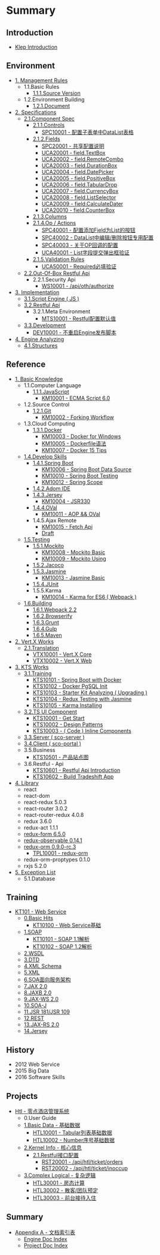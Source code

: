 # Summary

## Introduction

* [Klep Introduction](README.md)

## Environment

* [1. Management Rules](environment/documentation-rules.md)
  * 1.1.Basic Rules
    * [1.1.1.Source Version](environment/documentation-rules/111source-version.md)
  * 1.2.Environment Building
    * [1.2.1.Document](environment/documentation-rules/121document.md)
* [2. Specifications](environment/specifications.md)
  * [2.1.Component Spec](environment/specifications/21component-spec.md)
    * [2.1.1.Controls](environment/specifications/211controls.md)
      * [SPC10001 - 配置子表单中DataList表格](environment/specifications/211controls/uca10001ff1a-pei-zhi-zi-biao-dan-zhong-datalist-biao-ge.md)
    * [2.1.2.Fields](environment/specifications/212fields.md)
      * [SPC20001 - 共享配置说明](environment/specifications/212fields/spc20001-shared-configuration.md)
      * [UCA20001 - field.TextBox](environment/specifications/212fields/uca10001-fieldtextbox.md)
      * [UCA20002 - field.RemoteCombo](environment/specifications/212fields/uca20002-fieldremotecombo.md)
      * [UCA20003 - field.DurationBox](environment/specifications/212fields/uca20003-fielddurationbox.md)
      * [UCA20004 - field.DatePicker](environment/specifications/212fields/uca20004-fielddatepicker.md)
      * [UCA20005 - field.PositiveBox](environment/specifications/212fields/uca20005-fieldpositivebox.md)
      * [UCA20006 - field.TabularDrop](environment/specifications/212fields/uca20006-fieldtabulardrop.md)
      * [UCA20007 - field.CurrencyBox](environment/specifications/212fields/uca20007-fieldcurrencybox.md)
      * [UCA20008 - field.ListSelector](environment/specifications/212fields/uca20008-fieldlistselector.md)
      * [UCA20009 - field.CalculateDater](environment/specifications/212fields/uca20009-fieldcalculatedater.md)
      * [UCA20010 - field.CounterBox](environment/specifications/212fields/uca20010-fieldcounterbox.md)
    * [2.1.3.Columns](environment/specifications/213columns.md)
    * [2.1.4.Op / Actions](environment/specifications/214op-actions.md)
      * [SPC40001 - 配置添加Field为List的按钮](environment/specifications/214op-actions/spc40001-list-button.md)
      * [SPC40002 - DataList中编辑/删除按钮专用配置](environment/specifications/214op-actions/spc40002-linkbar.md)
      * [SPC40003 - 关于OP回调的配置](environment/specifications/214op-actions/spc40003-op-callback.md)
      * [UCA40001 - List字段提交弹出框验证](environment/specifications/214op-actions/uca40001-list-validation.md)
    * [2.1.5.Validation Rules](environment/specifications/215validation-rules.md)
      * [UCA50001 - Required必填验证](environment/specifications/215validation-rules/uca50001-required.md)
  * [2.2.Out-Of-Box Restful Api](environment/specifications/22out-of-box-restful-api.md)
    * 2.2.1.Security Api
      * [WS10001 - /api/oth/authorize](environment/specifications/22out-of-box-restful-api/ws10001-apiothauthorize.md)
* [3. Implementation](environment/implementation.md)
  * [3.1.Script Engine \( JS \)](environment/implementation/31script-engine.md)
  * [3.2.Restful Api](environment/implementation/32restful-configuration.md)
    * 3.2.1.Meta Environment
      * [MTS10001 - Restful配置默认值](environment/implementation/32restful-configuration/vtx10001-default-values.md)
  * [3.3.Development](environment/implementation/33development.md)
    * [DEV10001 - 不重启Engine发布脚本](environment/implementation/dev10001-bu-zhong-qi-engine-fa-bu-jiao-ben.md)
* [4. Engine Analyzing](environment/engine-analyzing.md)
  * [4.1.Structures](environment/engine-analyzing/41structures.md)

## Reference

* [1. Basic Knowledge](reference/basic-knowledge.md)
  * 1.1.Computer Language
    * [1.1.1.JavaScript](reference/basic-knowledge/11javascript-library.md)
      * [KM10001 - ECMA Script 6.0](reference/basic-knowledge/11javascript-library/111ecma-60.md)
  * 1.2.Source Control
    * [1.2.1.Git](reference/basic-knowledge/121git.md)
      * [KM10002 - Forking Workflow](reference/basic-knowledge/121git/km10002-forking-workflow.md)
  * 1.3.Cloud Computing
    * [1.3.1.Docker](reference/basic-knowledge/131docker.md)
      * [KM10003 - Docker for Windows](reference/basic-knowledge/131docker/km10003-docker-for-windows.md)
      * [KM10005 - Dockerfile语法](reference/basic-knowledge/131docker/km10005-dockerfileyu-fa.md)
      * [KM10007 - Docker 15 Tips](reference/basic-knowledge/131docker/km10007-docker-15-tips.md)
  * [1.4.Develop Skills](reference/basic-knowledge/14develop-skills.md)
    * [1.4.1.Spring Boot](reference/basic-knowledge/141spring-boot.md)
      * [KM10006 - Spring Boot Data Source](reference/basic-knowledge/141spring-boot/km10006-spring-boot-data-source.md)
      * [KM10010 - Spring Boot Testing](reference/basic-knowledge/141spring-boot/km10010-spring-boot-testing.md)
      * [KM10012 - Spring Scope](reference/basic-knowledge/141spring-boot/km10013-spring-scope.md)
    * [1.4.2.Adom IDE](reference/basic-knowledge/142adom-ide.md)
    * [1.4.3.Jersey](reference/basic-knowledge/143jersey.md)
      * [KM10004 - JSR330](reference/basic-knowledge/143jersey/km10004-jsr330.md)
    * [1.4.4.OVal](reference/basic-knowledge/144oval.md)
      * [KM10011 - AOP && OVal](reference/basic-knowledge/144oval/km10011-aop-andand-oval.md)
    * 1.4.5.Ajax Remote
      * [KM10015 - Fetch Api](reference/basic-knowledge/km10015-fetch-api.md)
      * [Draft](reference/basic-knowledge/draft.md)
  * [1.5.Testing](reference/basic-knowledge/15testing.md)
    * [1.5.1.Mockito](reference/basic-knowledge/15testing/151mockito.md)
      * [KM10008 - Mockito Basic](reference/basic-knowledge/15testing/151mockito/km10008-junit-and-mockito-basic.md)
      * [KM10009 - Mockito Using](reference/basic-knowledge/15testing/151mockito/km10009-mock-using.md)
    * [1.5.2.Jacoco](reference/basic-knowledge/15testing/152jacoco.md)
    * [1.5.3.Jasmine](reference/basic-knowledge/15testing/153jasmine.md)
      * [KM10013 - Jasmine Basic](reference/basic-knowledge/15testing/153jasmine/km10013-jasmine-basic.md)
    * [1.5.4.JUnit](reference/basic-knowledge/15testing/154junit.md)
    * 1.5.5.Karma
      * [KM10014 - Karma for ES6 \( Webpack \)](reference/basic-knowledge/15testing/km10014-karma-for-es6-webpack.md)
  * [1.6.Building](reference/basic-knowledge/16building.md)
    * [1.6.1.Webpack 2.2](reference/basic-knowledge/161webpack.md)
    * [1.6.2.Browserify](reference/basic-knowledge/162browserify.md)
    * [1.6.3.Grunt](reference/basic-knowledge/163grunt.md)
    * [1.6.4.Gulp](reference/basic-knowledge/164gulp.md)
    * [1.6.5.Maven](reference/basic-knowledge/165maven.md)
* [2. Vert.X Works](reference/external-courses.md)
  * [2.1.Translation](reference/external-courses/21translation.md)
    * [VTX10001 - Vert.X Core](reference/external-courses/21translation/vtx10001-vertx-core.md)
    * [VTX10002 - Vert.X Web](reference/external-courses/21translation/vtx10002-vertx-web.md)
* [3. KTS Works](reference/3kts-works.md)
  * [3.1.Training](reference/3kts-works/31training.md)
    * [KTS10101 - Spring Boot with Docker](reference/3kts-works/31training/kts10002-spring-boot-with-docker.md)
    * [KTS10102 - Docker PgSQL Init](reference/3kts-works/31training/kts10102-docker-pgsql-init.md)
    * [KTS10103 - Starter Kit Analyzing \( Upgrading \)](reference/3kts-works/31training/kts10103-starter-kit-analyzing-upgrading.md)
    * [KTS10104 - Redux Testing with Jasmine](reference/3kts-works/31training/kts10104-redux-testing-with-jasmine.md)
    * [KTS10105 - Karma Installing](reference/3kts-works/31training/kts10105-karma-installing.md)
  * [3.2.TS UI Component](reference/3kts-works/32ts-ui-component.md)
    * [KTS10001 - Get Start](reference/3kts-works/32ts-ui-component/kts10001-get-start.md)
    * [KTS10002 - Design Patterns](reference/3kts-works/32ts-ui-component/kts10002-design-principles.md)
    * [KTS10003 - \( Code \) Inline Components](reference/3kts-works/32ts-ui-component/kts10003-inline-components.md)
  * [3.3.Server \( sco-server \)](reference/3kts-works/33server-sco-server.md)
  * [3.4.Client \( sco-portal \)](reference/3kts-works/34client-sco-portal.md)
  * 3.5.Business
    * [KTS10501 - 产品站点图](reference/3kts-works/kts10501-chan-pin-zhan-dian-tu.md)
  * 3.6.Restful - Api
    * [KTS10601 - Restful Api Introduction](reference/3kts-works/kts10601-restful-api-introduction.md)
    * [KTS10602 - Build Tradeshift App](reference/3kts-works/kts10602-build-tradeshift-app.md)
* [4. Library](reference/library.md)
  * react
  * react-dom
  * react-redux 5.0.3
  * react-router 3.0.2
  * react-router-redux 4.0.8
  * redux 3.6.0
  * redux-act 1.1.1
  * [redux-form 6.5.0](reference/library/redux-form-650.md)
  * [redux-observable 0.14.1](reference/library/redux-observable-0141.md)
  * [redux-orm 0.9.0-rc.3](reference/library/redux-orm-090-rc3.md)
    * [TPL10001 - redux-orm](reference/library/redux-orm-090-rc3/tp10000-redux-orm.md)
  * redux-orm-proptypes 0.1.0
  * rxjs 5.2.0
* [5. Exception List](reference/exception-list.md)
  * 5.1.Database

## Training

* [KT101 - Web Service](training/kt101-web-service.md)
  * [0.Basic Hits](training/kt101-web-service/0basic-hits.md)
    * [KT10100 - Web Service基础](training/kt101-web-service/0basic-hits/kt10100-web-serviceji-chu.md)
  * [1.SOAP](training/kt101-web-service/soap.md)
    * [KT10101 - SOAP 1.1解析](training/kt101-web-service/soap/kt10101-soap-11jie-xi.md)
    * [KT10102 - SOAP 1.2解析](training/kt101-web-service/soap/kt10102-soap-12jie-xi.md)
  * [2.WSDL](training/kt101-web-service/2wsdl.md)
  * [3.DTD](training/kt101-web-service/3dtd.md)
  * [4.XML Schema](training/kt101-web-service/4xml-schema.md)
  * [5.XML](training/kt101-web-service/5xml.md)
  * [6.SOA面向服务架构](training/kt101-web-service/6soa.md)
  * [7.JAX 2.0](training/kt101-web-service/7jax-20.md)
  * [8.JAXB 2.0](training/kt101-web-service/8jaxb-20.md)
  * [9.JAX-WS 2.0](training/kt101-web-service/9jax-ws-20.md)
  * [10.SOA-J](training/kt101-web-service/10soa-j.md)
  * [11.JSR 181/JSR 109](training/kt101-web-service/11jsr-181jsr-109.md)
  * [12.REST](training/kt101-web-service/12richardson-maturity.md)
  * [13.JAX-RS 2.0](training/kt101-web-service/13jax-rs-20.md)
  * [14.Jersey](training/kt101-web-service/14jersey.md)

## History

* 2012 Web Service
* 2015 Big Data
* 2016 Software Skills

## Projects

* [Htl - 零点酒店管理系统](projects/hotel-system.md)
  * 0.User Guide
  * [1.Basic Data - 基础数据](projects/hotel-system/1basic-data-ji-chu-shu-ju.md)
    * [HTL10001 - Tabular列表基础数据](projects/hotel-system/11basic-data/11tabular-data.md)
    * [HTL10002 - Number序号基础数据](projects/hotel-system/11basic-data/htl10002-numberxu-hao-ji-chu-shu-ju.md)
  * [2.Kernel Info - 核心信息](projects/hotel-system/2assist-data-fu-zhu-shu-ju.md)
    * [2.1.Restful接口配置](projects/hotel-system/21restfuljie-kou-pei-zhi.md)
      * [RST20001 - /api/htl/ticket/orders](projects/hotel-system/21restfuljie-kou-pei-zhi/rst20001-apihtlticketorders.md)
      * [RST20002 - /api/htl/ticket/inoccup](projects/hotel-system/21restfuljie-kou-pei-zhi/rst20002-apihtlticketinoccup.md)
  * [3.Complex Logical - 复杂逻辑](projects/hotel-system/2complex-logical.md)
    * [HTL30001 - 房态计算](projects/hotel-system/htl20001-fang-tai-ji-suan-shuo-ming.md)
    * [HTL30002 - 散客/团队预定](projects/hotel-system/htl30002-san-5ba2-tuan-dui-yu-ding.md)
    * [HTL30003 - 前台接待入住](projects/hotel-system/htl30003-qian-tai-jie-dai-ru-zhu.md)

## Summary

* [Appendix A - 文档索引表](summary/appendix-a-wen-dang-suo-yin-biao.md)
  * [Engine Doc Index](summary/engine-doc-index.md)
  * [Project Doc Index](summary/project-doc-index.md)

